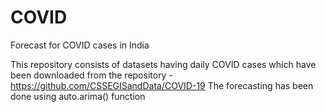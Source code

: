 # COVID
Forecast for COVID cases in India

This repository consists of datasets having daily COVID cases which have been downloaded from the repository - https://github.com/CSSEGISandData/COVID-19
The forecasting has been done using auto.arima() function
